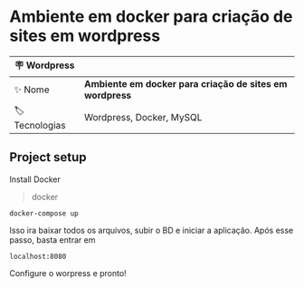 # Ambiente em docker para criação de sites em wordpress

| :placard: Wordpress |     |
| -------------  | --- |
| :sparkles: Nome        | **Ambiente em docker para criação de sites em wordpress**
| :label: Tecnologias | Wordpress, Docker, MySQL

## Project setup

Install Docker

> docker
```
docker-compose up
```
Isso ira baixar todos os arquivos, subir o BD e iniciar a aplicação.
Após esse passo, basta entrar em 
```
localhost:8080
```
Configure o worpress e pronto!
